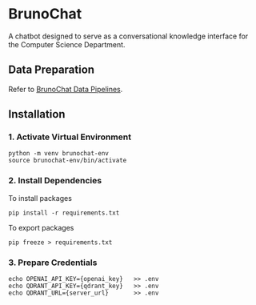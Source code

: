 # BrunoChat
A chatbot designed to serve as a conversational knowledge interface for the Computer Science Department. 

## Data Preparation
Refer to [BrunoChat Data Pipelines](https://github.com/MadaniKK/2270-crawler-test). 

## Installation
### 1. Activate Virtual Environment
```shell
python -m venv brunochat-env
source brunochat-env/bin/activate
```

### 2. Install Dependencies
To install packages
```shell
pip install -r requirements.txt 
```

To export packages
```shell
pip freeze > requirements.txt
```

### 3. Prepare Credentials
```shell
echo OPENAI_API_KEY={openai_key}   >> .env
echo QDRANT_API_KEY={qdrant_key}   >> .env
echo QDRANT_URL={server_url}       >> .env
```